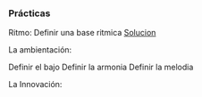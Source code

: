 ### Prácticas

Ritmo: 
Definir una base ritmica [Solucion]()



La ambientación: 



Definir el bajo 
Definir la armonia
Definir la melodia


La Innovación:






























   
